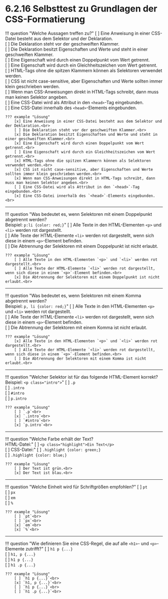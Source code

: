 # 6.2.16 Selbsttest zu Grundlagen der CSS-Formatierung

!!! question "Welche Aussagen treffen zu?"
    [ ] Eine Anweisung in einer CSS-Datei besteht aus dem Selektor und der Deklaration.<br>
    [ ] Die Deklaration steht vor der geschweiften Klammer.<br>
    [ ] Die Deklaration besitzt Eigenschaften und Werte und steht in einer geschweiften Klammer.<br>
    [ ] Eine Eigenschaft wird durch einen Doppelpunkt vom Wert getrennt.<br>
    [ ] Eine Eigenschaft wird durch ein Gleichheitszeichen vom Wert getrennt.<br>
    [ ] HTML-Tags ohne die spitzen Klammern können als Selektoren verwendet werden.<br>
    [ ] CSS ist nicht case-sensitive, aber Eigenschaften und Werte sollten immer klein geschrieben werden.<br>
    [ ] Wenn man CSS-Anweisungen direkt in HTML-Tags schreibt, dann muss man keinen Selektor angeben.<br>
    [ ] Eine CSS-Datei wird als Attribut in den `<head>`-Tag eingebunden.<br>
    [ ] Eine CSS-Datei innerhalb des `<head>`-Elements eingebunden.<br>

    ??? example "Lösung"
        [x] Eine Anweisung in einer CSS-Datei besteht aus dem Selektor und der Deklaration.<br>
        [ ] Die Deklaration steht vor der geschweiften Klammer.<br>
        [x] Die Deklaration besitzt Eigenschaften und Werte und steht in einer geschweiften Klammer.<br>
        [x] Eine Eigenschaft wird durch einen Doppelpunkt vom Wert getrennt.<br>
        [ ] Eine Eigenschaft wird durch ein Gleichheitszeichen vom Wert getrennt.<br>
        [x] HTML-Tags ohne die spitzen Klammern können als Selektoren verwendet werden.<br>
        [x] CSS ist nicht case-sensitive, aber Eigenschaften und Werte sollten immer klein geschrieben werden.<br>
        [x] Wenn man CSS-Anweisungen direkt in HTML-Tags schreibt, dann muss man keinen Selektor angeben.<br>
        [ ] Eine CSS-Datei wird als Attribut in den `<head>`-Tag eingebunden.<br>
        [x] Eine CSS-Datei innerhalb des `<head>`-Elements eingebunden.<br>

---

!!! question "Was bedeutet es, wenn Selektoren mit einem Doppelpunkt abgetrennt werden?<br>
Beispiel: `p:li {color: red;}`"
    [ ] Alle Texte in den HTML-Elementen `<p>` und `<li>` werden rot dargestellt.<br>
    [ ] Alle Texte der HTML-Elemente `<li>` werden rot dargestellt, wenn sich diese in einem `<p>`-Element befinden.<br>
    [ ] Die Abtrennung der Selektoren mit einem Doppelpunkt ist nicht erlaubt.<br>

    ??? example "Lösung"
        [ ] Alle Texte in den HTML-Elementen `<p>` und `<li>` werden rot dargestellt.<br>
        [ ] Alle Texte der HTML-Elemente `<li>` werden rot dargestellt, wenn sich diese in einem `<p>`-Element befinden.<br>
        [x] Die Abtrennung der Selektoren mit einem Doppelpunkt ist nicht erlaubt.<br>

---

!!! question "Was bedeutet es, wenn Selektoren mit einem Komma abgetrennt werden?<br>
Beispiel: `p, li {color: red;}`"
    [ ] Alle Texte in den HTML-Elementen `<p>` und `<li>` werden rot dargestellt.<br>
    [ ] Alle Texte der HTML-Elemente `<li>` werden rot dargestellt, wenn sich diese in einem `<p>`-Element befinden.<br>
    [ ] Die Abtrennung der Selektoren mit einem Komma ist nicht erlaubt.<br>

    ??? example "Lösung"
        [x] Alle Texte in den HTML-Elementen `<p>` und `<li>` werden rot dargestellt.<br>
        [ ] Alle Texte der HTML-Elemente `<li>` werden rot dargestellt, wenn sich diese in einem `<p>`-Element befinden.<br>
        [ ] Die Abtrennung der Selektoren mit einem Komma ist nicht erlaubt.<br>


---

!!! question "Welcher Selektor ist für das folgende HTML-Element korrekt?<br>
Beispiel: `<p class="intro">`"
    [ ] `.p`<br>
    [ ] `.intro`<br>
    [ ] `#intro`<br>
    [ ] `p.intro`<br>

    ??? example "Lösung"
        [ ] `.p`<br>
        [x] `.intro`<br>
        [ ] `#intro`<br>
        [x] `p.intro`<br>

---

!!! question "Welche Farbe erhält der Text?<br>
HTML-Datei:"
    [ ] `<p class="highlight">Ein Text</p>`<br>
    [ ] CSS-Datei:"
    [ ] `.highlight {color: green;}`<br>
    [ ] `.highlight {color: blue;}`<br>

    ??? example "Lösung"
        [ ] Der Text ist grün.<br>
        [x] Der Text ist blau.<br>

---

!!! question "Welche Einheit wird für Schriftgrößen empfohlen?"
    [ ] `pt`<br>
    [ ] `px`<br>
    [ ] `em`<br>
    [ ] `%`<br>

    ??? example "Lösung"
        [ ] `pt`<br>
        [ ] `px`<br>
        [x] `em`<br>
        [x] `%`<br>

---

!!! question "Wie definieren Sie eine CSS-Regel, die auf alle `<h1>`- und `<p>`-Elemente zutrifft?"
    [ ] `h1 p {...}`<br>
    [ ] `h1, p {...}`<br>
    [ ] `h1 p {...}`<br>
    [ ] `h1 .p {...}`<br>

    ??? example "Lösung"
        [ ] `h1 p {...}`<br>
        [x] `h1, p {...}`<br>
        [ ] `h1 p {...}`<br>
        [ ] `h1 .p {...}`<br>

